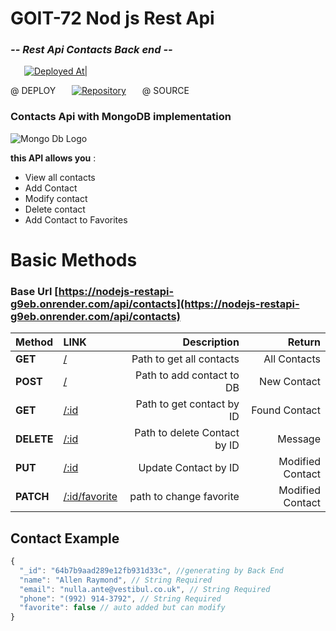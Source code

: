 # GOIT-72 Nod js Rest  Api
### _-- Rest Api Contacts Back end --_

&ensp; &ensp; [![Deployed At| ](https://i.ibb.co/zG6DGXq/render-logo-818-C47-ACCA-seeklogo-com.png)](https://nodejs-restapi-g9eb.onrender.com/api/contacts)  &ensp;   &ensp; 

 @ DEPLOY &ensp; &ensp;
[![Repository](https://i.ibb.co/j3TLp8G/github-logo-vector.png)](https://github.com/NovicovMykhailo/nodejs-homework-RestApi.git) &ensp; &ensp; @ SOURCE 

### Contacts Api with MongoDB implementation
![Mongo Db Logo](https://i.ibb.co/Ht5xNDz/Mongo-db-logo-1.png)


__this API allows you__ :
- View all contacts
- Add Contact
- Modify contact
- Delete contact
- Add Contact to Favorites

# Basic Methods
 

### Base Url   [https://nodejs-restapi-g9eb.onrender.com/api/contacts](https://nodejs-restapi-g9eb.onrender.com/api/contacts) 

| Method    | LINK    | Description   | Return |
| :---      |  :----  |          ---: |   ---:|
| **GET**  | [/](https://nodejs-restapi-g9eb.onrender.com/api/contacts) | Path to get all contacts | All Contacts
| **POST** | [/](https://nodejs-restapi-g9eb.onrender.com/api/contacts) | Path to add contact to DB | New Contact
| **GET** | [/:id](https://nodejs-restapi-g9eb.onrender.com/api/contacts?:id) | Path to get contact by ID | Found Contact
| **DELETE** | [/:id](https://nodejs-restapi-g9eb.onrender.com/api/contacts/:id)  | Path to delete Contact by ID | Message
| **PUT** | [/:id](https://nodejs-restapi-g9eb.onrender.com/api/contacts/:id)  | Update Contact by ID | Modified Contact
| **PATCH** | [/:id/favorite](https://nodejs-restapi-g9eb.onrender.com/api/contacts/:id/favorite) | path to change favorite |  Modified Contact


## Contact Example
```js
{
  "_id": "64b7b9aad289e12fb931d33c", //generating by Back End
  "name": "Allen Raymond", // String Required
  "email": "nulla.ante@vestibul.co.uk", // String Required
  "phone": "(992) 914-3792", // String Required
  "favorite": false // auto added but can modify
}
```


